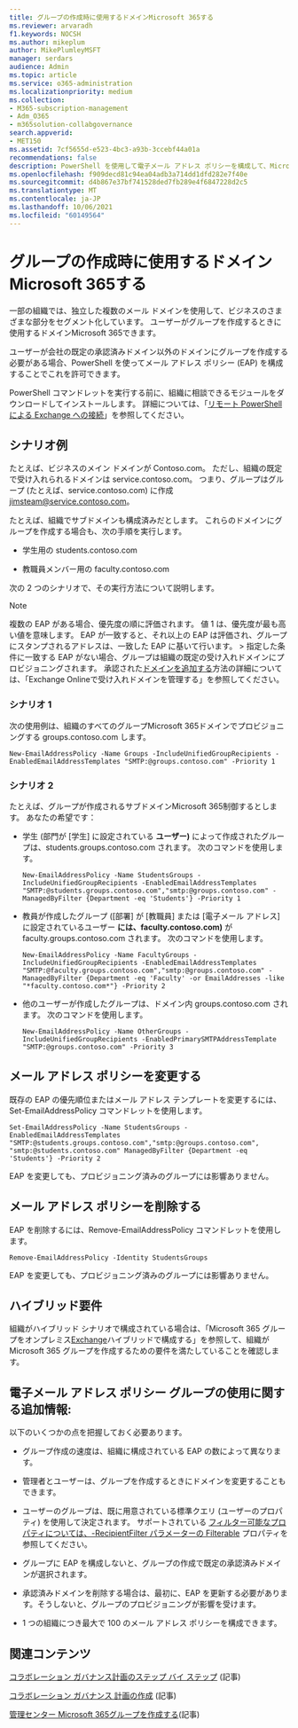 ```yaml
---
title: グループの作成時に使用するドメインMicrosoft 365する
ms.reviewer: arvaradh
f1.keywords: NOCSH
ms.author: mikeplum
author: MikePlumleyMSFT
manager: serdars
audience: Admin
ms.topic: article
ms.service: o365-administration
ms.localizationpriority: medium
ms.collection:
- M365-subscription-management
- Adm_O365
- m365solution-collabgovernance
search.appverid:
- MET150
ms.assetid: 7cf5655d-e523-4bc3-a93b-3ccebf44a01a
recommendations: false
description: PowerShell を使用して電子メール アドレス ポリシーを構成して、Microsoft 365グループを作成するときに使用するドメインを選択する方法について説明します。
ms.openlocfilehash: f909decd81c94ea04adb3a714dd1dfd282e7f40e
ms.sourcegitcommit: d4b867e37bf741528ded7fb289e4f6847228d2c5
ms.translationtype: MT
ms.contentlocale: ja-JP
ms.lasthandoff: 10/06/2021
ms.locfileid: "60149564"
---
```

# <a name="choose-the-domain-to-use-when-creating-microsoft-365-groups"></a>グループの作成時に使用するドメインMicrosoft 365する

一部の組織では、独立した複数のメール ドメインを使用して、ビジネスのさまざまな部分をセグメント化しています。 ユーザーがグループを作成するときに使用するドメインMicrosoft 365できます。
  
ユーザーが会社の既定の承認済みドメイン以外のドメインにグループを作成する必要がある場合、PowerShell を使ってメール アドレス ポリシー (EAP) を構成することでこれを許可できます。

PowerShell コマンドレットを実行する前に、組織に相談できるモジュールをダウンロードしてインストールします。 詳細については、「[リモート PowerShell による Exchange への接続](/powershell/exchange/connect-to-exchange-online-powershell)」を参照してください。

## <a name="example-scenarios"></a>シナリオ例

たとえば、ビジネスのメイン ドメインが Contoso.com。 ただし、組織の既定で受け入れられるドメインは service.contoso.com。 つまり、グループはグループ (たとえば、service.contoso.com) に作成 jimsteam@service.contoso.com。
  
たとえば、組織でサブドメインも構成済みだとします。 これらのドメインにグループを作成する場合も、次の手順を実行します。
  
- 学生用の students.contoso.com
    
- 教職員メンバー用の faculty.contoso.com
    
次の 2 つのシナリオで、その実行方法について説明します。

> [!NOTE]
> 複数の EAP がある場合、優先度の順に評価されます。 値 1 は、優先度が最も高い値を意味します。 EAP が一致すると、それ以上の EAP は評価され、グループにスタンプされるアドレスは、一致した EAP に基いて行います。 > 指定した条件に一致する EAP がない場合、グループは組織の既定の受け入れドメインにプロビジョニングされます。 承認された[ドメインを追加する](/exchange/mail-flow-best-practices/manage-accepted-domains/manage-accepted-domains)方法の詳細については、「Exchange Onlineで受け入れドメインを管理する」を参照してください。
  
### <a name="scenario-1"></a>シナリオ 1

次の使用例は、組織のすべてのグループMicrosoft 365ドメインでプロビジョニングする groups.contoso.com します。
  
```
New-EmailAddressPolicy -Name Groups -IncludeUnifiedGroupRecipients -EnabledEmailAddressTemplates "SMTP:@groups.contoso.com" -Priority 1
```

### <a name="scenario-2"></a>シナリオ 2

たとえば、グループが作成されるサブドメインMicrosoft 365制御するとします。 あなたの希望です：
  
- 学生 (部門が [学生] に設定されている **ユーザー)** によって作成されたグループは、students.groups.contoso.com されます。 次のコマンドを使用します。
    
  ```
  New-EmailAddressPolicy -Name StudentsGroups -IncludeUnifiedGroupRecipients -EnabledEmailAddressTemplates "SMTP:@students.groups.contoso.com","smtp:@groups.contoso.com" -ManagedByFilter {Department -eq 'Students'} -Priority 1
  ```

- 教員が作成したグループ ([部署] が [教職員] または [電子メール アドレス] に設定されているユーザー **には、faculty.contoso.com)** が faculty.groups.contoso.com されます。 次のコマンドを使用します。
    
  ```
  New-EmailAddressPolicy -Name FacultyGroups -IncludeUnifiedGroupRecipients -EnabledEmailAddressTemplates "SMTP:@faculty.groups.contoso.com","smtp:@groups.contoso.com" -ManagedByFilter {Department -eq 'Faculty' -or EmailAddresses -like "*faculty.contoso.com*"} -Priority 2
  ```

- 他のユーザーが作成したグループは、ドメイン内 groups.contoso.com されます。 次のコマンドを使用します。
    
  ```
  New-EmailAddressPolicy -Name OtherGroups -IncludeUnifiedGroupRecipients -EnabledPrimarySMTPAddressTemplate "SMTP:@groups.contoso.com" -Priority 3
  ```

## <a name="change-email-address-policies"></a>メール アドレス ポリシーを変更する

既存の EAP の優先順位またはメール アドレス テンプレートを変更するには、Set-EmailAddressPolicy コマンドレットを使用します。
  
```
Set-EmailAddressPolicy -Name StudentsGroups -EnabledEmailAddressTemplates "SMTP:@students.groups.contoso.com","smtp:@groups.contoso.com", "smtp:@students.contoso.com" ManagedByFilter {Department -eq 'Students'} -Priority 2

```

EAP を変更しても、プロビジョニング済みのグループには影響ありません。
  
## <a name="delete-email-address-policies"></a>メール アドレス ポリシーを削除する

EAP を削除するには、Remove-EmailAddressPolicy コマンドレットを使用します。
  
```
Remove-EmailAddressPolicy -Identity StudentsGroups
```

EAP を変更しても、プロビジョニング済みのグループには影響ありません。
  
## <a name="hybrid-requirements"></a>ハイブリッド要件

組織がハイブリッド シナリオで構成されている場合は、「Microsoft 365 グループをオンプレミス[Exchange](/exchange/hybrid-deployment/set-up-microsoft-365-groups)ハイブリッドで構成する」を参照して、組織が Microsoft 365 グループを作成するための要件を満たしていることを確認します。 
  
## <a name="additional-info-about-using-email-address-policies-groups"></a>電子メール アドレス ポリシー グループの使用に関する追加情報:

以下のいくつかの点を把握しておく必要あります。
  
- グループ作成の速度は、組織に構成されている EAP の数によって異なります。
    
- 管理者とユーザーは、グループを作成するときにドメインを変更することもできます。
    
- ユーザーのグループは、既に用意されている標準クエリ (ユーザーのプロパティ) を使用して決定されます。 サポートされている [フィルター可能なプロパティについては、-RecipientFilter パラメーターの Filterable](/powershell/exchange/recipientfilter-properties) プロパティを参照してください。 
    
- グループに EAP を構成しないと、グループの作成で既定の承認済みドメインが選択されます。
    
- 承認済みドメインを削除する場合は、最初に、EAP を更新する必要があります。そうしないと、グループのプロビジョニングが影響を受けます。
    
- 1 つの組織につき最大で 100 のメール アドレス ポリシーを構成できます。
    
## <a name="related-content"></a>関連コンテンツ

[コラボレーション ガバナンス計画のステップ バイ ステップ](collaboration-governance-overview.md#collaboration-governance-planning-step-by-step) (記事)

[コラボレーション ガバナンス 計画の作成](collaboration-governance-first.md) (記事)

[管理センター Microsoft 365グループを作成する](../admin/create-groups/create-groups.md)(記事)